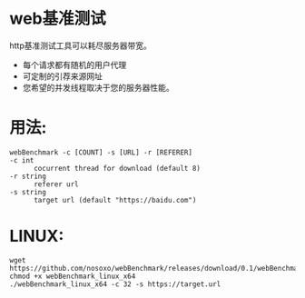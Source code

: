 # web基准测试
http基准测试工具可以耗尽服务器带宽。
- 每个请求都有随机的用户代理
- 可定制的引荐来源网址
- 您希望的并发线程取决于您的服务器性能。

# 用法: 
    webBenchmark -c [COUNT] -s [URL] -r [REFERER]
    -c int
          cocurrent thread for download (default 8)
    -r string
          referer url
    -s string
          target url (default "https://baidu.com")

# LINUX:
    wget https://github.com/nosoxo/webBenchmark/releases/download/0.1/webBenchmark_linux_x64
    chmod +x webBenchmark_linux_x64
    ./webBenchmark_linux_x64 -c 32 -s https://target.url

